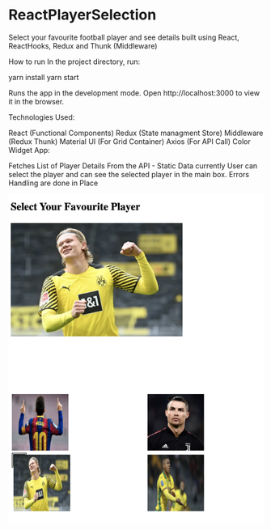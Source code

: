 # ReactPlayerSelection
Select your favourite football player and see details built using React, ReactHooks, Redux and Thunk (Middleware)

How to run In the project directory, run:

yarn install yarn start

Runs the app in the development mode. Open http://localhost:3000 to view it in the browser.

Technologies Used:

React (Functional Components)
Redux (State managment Store)
Middleware (Redux Thunk)
Material UI (For Grid Container)
Axios (For API Call)
Color Widget App:

Fetches List of Player Details From the API - Static Data currently
User can select the player and can see the selected player in the main box.
Errors Handling are done in Place

![Main Image](app_screenshots/playerselection.png)
